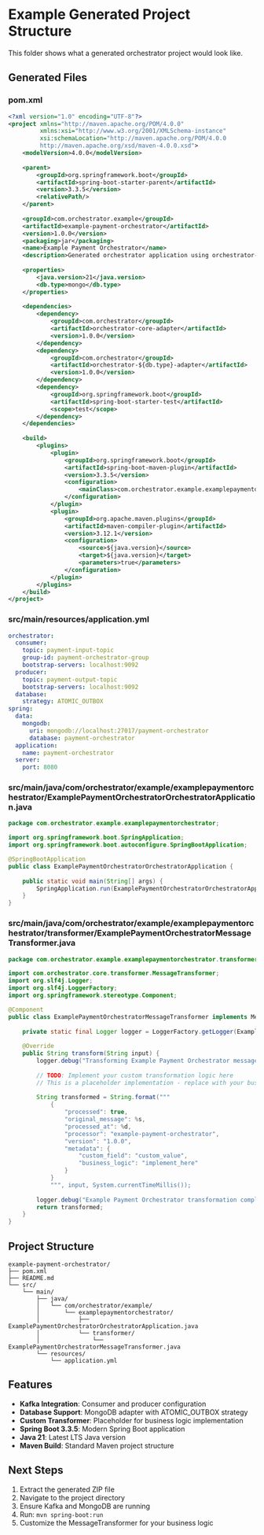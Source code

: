 # Example Generated Project Structure

This folder shows what a generated orchestrator project would look like.

## Generated Files

### pom.xml
```xml
<?xml version="1.0" encoding="UTF-8"?>
<project xmlns="http://maven.apache.org/POM/4.0.0"
         xmlns:xsi="http://www.w3.org/2001/XMLSchema-instance"
         xsi:schemaLocation="http://maven.apache.org/POM/4.0.0 
         http://maven.apache.org/xsd/maven-4.0.0.xsd">
    <modelVersion>4.0.0</modelVersion>
    
    <parent>
        <groupId>org.springframework.boot</groupId>
        <artifactId>spring-boot-starter-parent</artifactId>
        <version>3.3.5</version>
        <relativePath/>
    </parent>
    
    <groupId>com.orchestrator.example</groupId>
    <artifactId>example-payment-orchestrator</artifactId>
    <version>1.0.0</version>
    <packaging>jar</packaging>
    <name>Example Payment Orchestrator</name>
    <description>Generated orchestrator application using orchestrator-core-adapter and orchestrator-mongo-adapter</description>
    
    <properties>
        <java.version>21</java.version>
        <db.type>mongo</db.type>
    </properties>
    
    <dependencies>
        <dependency>
            <groupId>com.orchestrator</groupId>
            <artifactId>orchestrator-core-adapter</artifactId>
            <version>1.0.0</version>
        </dependency>
        <dependency>
            <groupId>com.orchestrator</groupId>
            <artifactId>orchestrator-${db.type}-adapter</artifactId>
            <version>1.0.0</version>
        </dependency>
        <dependency>
            <groupId>org.springframework.boot</groupId>
            <artifactId>spring-boot-starter-test</artifactId>
            <scope>test</scope>
        </dependency>
    </dependencies>
    
    <build>
        <plugins>
            <plugin>
                <groupId>org.springframework.boot</groupId>
                <artifactId>spring-boot-maven-plugin</artifactId>
                <version>3.3.5</version>
                <configuration>
                    <mainClass>com.orchestrator.example.examplepaymentorchestrator.ExamplePaymentOrchestratorOrchestratorApplication</mainClass>
                </configuration>
            </plugin>
            <plugin>
                <groupId>org.apache.maven.plugins</groupId>
                <artifactId>maven-compiler-plugin</artifactId>
                <version>3.12.1</version>
                <configuration>
                    <source>${java.version}</source>
                    <target>${java.version}</target>
                    <parameters>true</parameters>
                </configuration>
            </plugin>
        </plugins>
    </build>
</project>
```

### src/main/resources/application.yml
```yaml
orchestrator:
  consumer:
    topic: payment-input-topic
    group-id: payment-orchestrator-group
    bootstrap-servers: localhost:9092
  producer:
    topic: payment-output-topic
    bootstrap-servers: localhost:9092
  database:
    strategy: ATOMIC_OUTBOX
spring:
  data:
    mongodb:
      uri: mongodb://localhost:27017/payment-orchestrator
      database: payment-orchestrator
  application:
    name: payment-orchestrator
  server:
    port: 8080
```

### src/main/java/com/orchestrator/example/examplepaymentorchestrator/ExamplePaymentOrchestratorOrchestratorApplication.java
```java
package com.orchestrator.example.examplepaymentorchestrator;

import org.springframework.boot.SpringApplication;
import org.springframework.boot.autoconfigure.SpringBootApplication;

@SpringBootApplication
public class ExamplePaymentOrchestratorOrchestratorApplication {
    
    public static void main(String[] args) {
        SpringApplication.run(ExamplePaymentOrchestratorOrchestratorApplication.class, args);
    }
}
```

### src/main/java/com/orchestrator/example/examplepaymentorchestrator/transformer/ExamplePaymentOrchestratorMessageTransformer.java
```java
package com.orchestrator.example.examplepaymentorchestrator.transformer;

import com.orchestrator.core.transformer.MessageTransformer;
import org.slf4j.Logger;
import org.slf4j.LoggerFactory;
import org.springframework.stereotype.Component;

@Component
public class ExamplePaymentOrchestratorMessageTransformer implements MessageTransformer {
    
    private static final Logger logger = LoggerFactory.getLogger(ExamplePaymentOrchestratorMessageTransformer.class);
    
    @Override
    public String transform(String input) {
        logger.debug("Transforming Example Payment Orchestrator message: {}", input);
        
        // TODO: Implement your custom transformation logic here
        // This is a placeholder implementation - replace with your business logic
        
        String transformed = String.format("""
            {
                "processed": true,
                "original_message": %s,
                "processed_at": %d,
                "processor": "example-payment-orchestrator",
                "version": "1.0.0",
                "metadata": {
                    "custom_field": "custom_value",
                    "business_logic": "implement_here"
                }
            }
            """, input, System.currentTimeMillis());
        
        logger.debug("Example Payment Orchestrator transformation completed");
        return transformed;
    }
}
```

## Project Structure
```
example-payment-orchestrator/
├── pom.xml
├── README.md
└── src/
    └── main/
        ├── java/
        │   └── com/orchestrator/example/
        │       └── examplepaymentorchestrator/
        │           ├── ExamplePaymentOrchestratorOrchestratorApplication.java
        │           └── transformer/
        │               └── ExamplePaymentOrchestratorMessageTransformer.java
        └── resources/
            └── application.yml
```

## Features

- **Kafka Integration**: Consumer and producer configuration
- **Database Support**: MongoDB adapter with ATOMIC_OUTBOX strategy
- **Custom Transformer**: Placeholder for business logic implementation
- **Spring Boot 3.3.5**: Modern Spring Boot application
- **Java 21**: Latest LTS Java version
- **Maven Build**: Standard Maven project structure

## Next Steps

1. Extract the generated ZIP file
2. Navigate to the project directory
3. Ensure Kafka and MongoDB are running
4. Run: `mvn spring-boot:run`
5. Customize the MessageTransformer for your business logic


